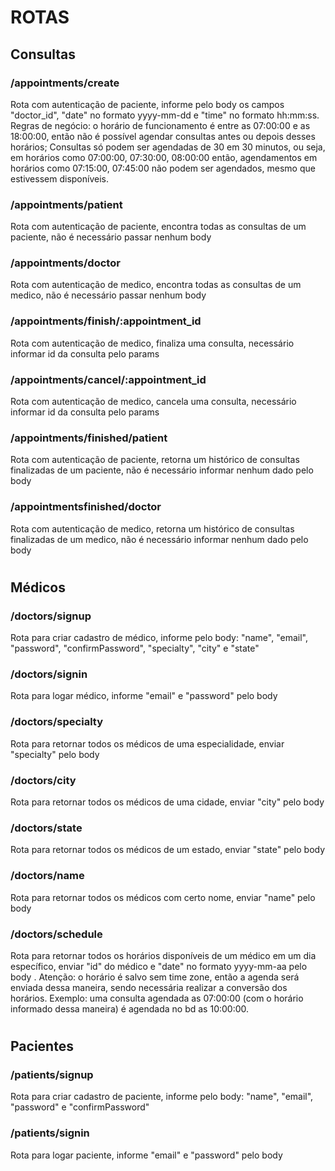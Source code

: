 # ROTAS

## Consultas
### /appointments/create
Rota com autenticação de paciente, informe pelo body os campos "doctor_id", "date" no formato yyyy-mm-dd e "time" no formato hh:mm:ss. Regras de negócio: o horário de funcionamento é entre as 07:00:00 e as 18:00:00, então não é possível agendar consultas antes ou depois desses horários; Consultas só podem ser agendadas de 30 em 30 minutos, ou seja, em horários como 07:00:00, 07:30:00, 08:00:00 então, agendamentos em horários como 07:15:00, 07:45:00 não podem ser agendados, mesmo que estivessem disponíveis.
 
### /appointments/patient
Rota com autenticação de paciente, encontra todas as consultas de um paciente, não é necessário passar nenhum body

### /appointments/doctor
Rota com autenticação de medico, encontra todas as consultas de um medico, não é necessário passar nenhum body

### /appointments/finish/:appointment_id
Rota com autenticação de medico, finaliza uma consulta, necessário informar id da consulta pelo params

### /appointments/cancel/:appointment_id
Rota com autenticação de medico, cancela uma consulta, necessário informar id da consulta pelo params

### /appointments/finished/patient
Rota com autenticação de paciente, retorna um histórico de consultas finalizadas de um paciente, não é necessário informar nenhum dado pelo body 

### /appointmentsfinished/doctor
Rota com autenticação de medico, retorna um histórico de consultas finalizadas de um medico, não é necessário informar nenhum dado pelo body

#

## Médicos

### /doctors/signup
Rota para criar cadastro de médico, informe pelo body: "name", "email", "password", "confirmPassword", "specialty", "city" e "state"

### /doctors/signin
Rota para logar médico, informe "email" e "password" pelo body

### /doctors/specialty
Rota para retornar todos os médicos de uma especialidade, enviar "specialty" pelo body 

### /doctors/city
Rota para retornar todos os médicos de uma cidade, enviar "city" pelo body 

### /doctors/state
Rota para retornar todos os médicos de um estado, enviar "state" pelo body 

### /doctors/name
Rota para retornar todos os médicos com certo nome, enviar "name" pelo body

### /doctors/schedule
Rota para retornar todos os horários disponíveis de um médico em um dia específico, enviar "id" do médico e "date" no formato yyyy-mm-aa pelo body . Atenção: o horário é salvo sem time zone, então a agenda será enviada dessa maneira, sendo necessária realizar a conversão dos horários. Exemplo: uma consulta agendada as 07:00:00 (com o horário informado dessa maneira) é agendada no bd as 10:00:00.

#
## Pacientes

### /patients/signup
Rota para criar cadastro de paciente, informe pelo body: "name", "email", "password" e "confirmPassword"

### /patients/signin
Rota para logar paciente, informe "email" e "password" pelo body
